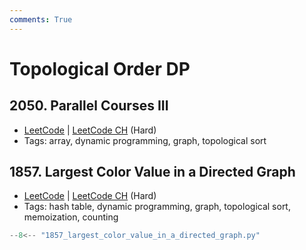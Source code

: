 ```yaml
---
comments: True
---
```


# Topological Order DP

## 2050. Parallel Courses III

-   [LeetCode](https://leetcode.com/problems/parallel-courses-iii/) | [LeetCode CH](https://leetcode.cn/problems/parallel-courses-iii/) (Hard)
-   Tags: array, dynamic programming, graph, topological sort


## 1857. Largest Color Value in a Directed Graph

-   [LeetCode](https://leetcode.com/problems/largest-color-value-in-a-directed-graph/) | [LeetCode CH](https://leetcode.cn/problems/largest-color-value-in-a-directed-graph/) (Hard)
-   Tags: hash table, dynamic programming, graph, topological sort, memoization, counting

```python title="1857. Largest Color Value in a Directed Graph"
--8<-- "1857_largest_color_value_in_a_directed_graph.py"
```

